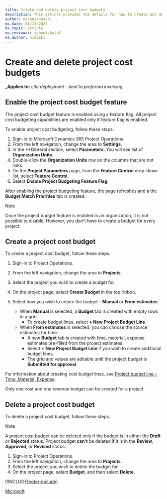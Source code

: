 ```yaml
---
title: Create and delete project cost budgets
description: This article provides the details for how to create and delete a project cost budget.
author: niranjanmaski
ms.date: 01/13/2023
ms.topic: article
ms.reviewer: johnmichalak
ms.author: nimaski
---
```


# Create and delete project cost budgets

_**Applies to:** _Lite deployment - deal to proforma invoicing._

## Enable the project cost budget feature

The project cost budget feature is enabled using a feature flag. All project cost budgeting capabilities are enabled only if feature flag is enabled.

To enable project cost budgeting, follow these steps.

1. Sign-in to Microsoft Dynamics 365 Project Operations.
1. From the left navigation, change the area to **Settings**.
1. In the **General section, select **Parameters**. You will see list of **Organization Units**. 
1. Double-click the **Organization Units** row on the columns that are not links. 
1. On the **Project Parameters** page, from the **Feature Control** drop-down list, select **Feature Control**.
1. Select **Enable Project Budgeting Feature Flag**.
 
After enabling the project budgeting feature, the page refreshes and a the **Budget Match Priorities** tab is created.

> [!NOTE]
> Once the project budget feature is enabled in an organization, it is not possible to disable. However, you don't have to create a budget for every project.

## Create a project cost budget

To create a project cost budget,  follow these steps. 

1. Sign-in to Project Operations.
1. From the left navigation, change the area to **Projects**. 
1. Select the project you wish to create a budget for.  
1. On the project page, select **Create Budget** in the top ribbon.  
1. Select how you wish to create the budget – **Manual** or **From estimates**.

   - When **Manual** is selected, a **Budget** tab is created with empty rows in a grid.
     - To create budget lines, select **+ New Project Budget Line**.
   - When **From estimates** is selected, you can choose the source estimates for time.
     - A new **Budget** tab is created with time, material, expense estimates pre-filled from the project estimates.
     - Select **+ New Project Budget Line** if you wish to create additional budget lines.
     - The grid and values are editable until the project budget is **Submitted for approval**.
   
For information about creating cost budget lines, see [Project budget line – Time, Material, Expense](project-budget-line.md).  

Only one cost and one revenue budget can be created for a project.

## Delete a project cost budget

To delete a project cost budget, follow these steps. 

> [!NOTE]
> A project cost budget can be deleted only if the budget is in either the **Draft** or **Rejected** status. Project budget **can't** be deleted if it is in the **Review**, **Approved**, or **Revised** status.

1. Sign-in to Project Operations.
1. From the left navigation, change the area to **Projects**.
1. Select the project you wish to delete the budget for.
1. On the project page, select **Budget**, and then select **Delete**.
  

[!INCLUDE[footer-include](../../includes/footer-banner.md)]

[Microsoft](https://www.microsoft.com)

